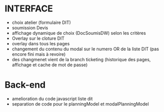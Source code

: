 # INTERFACE

- choix atelier (formulaire DIT)
- soumission Devis
- affichage dynamique de choix (DocSoumisDW) selon les critères
- Overlay sur le cloture DIT
- overlay dans tous les pages
- changement du contenu du modal sur le numero OR de la liste DIT (pas encore fini mais à revoire)
- des changmenet vient de la branch ticketing (historique des pages, affichage et cache de mot de passe)

# Back-end

- amelioration du code javascript liste dit
- separation de code pour le planningModel et modalPlanningModel
